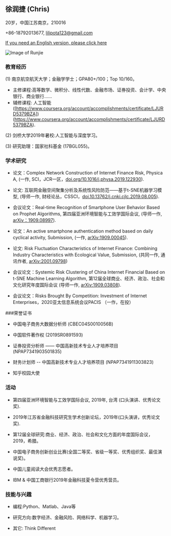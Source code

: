 ## 徐润捷 (Chris)

20岁，中国江苏南京，210016 

+86-18792013677, lilipota123@gmail.com 

 [If you need an English version, please click here](https://chris-runjie.github.io)

![Image of Runjie](https://Chris-Runjie.github.io/Runjie1.jpg)

### 教育经历

(1) 南京航空航天大学；金融学学士；GPA80+/100；Top 10/160。

* 主修课程:高等数学、微积分、线性代数、金融市场、证券投资、会计学、中央银行、商业银行……
* 辅修课程:  人工智能 ([https://www.coursera.org/account/accomplishments/certificate/LJURD5379BZA])(https://www.coursera.org/account/accomplishments/certificate/LJURD5379BZA).

(2) 剑桥大学2019年暑校:人工智能与深度学习。

(3) 研究助理：国家社科基金 (17BGL055)。

### 学术研究

* 论文：Complex Network Construction of Internet Finance Risk, Physica A, (一作, SCI，JCR一区，[doi.org/10.1016/j.physa.2019.122930](https://www.sciencedirect.com/science/article/pii/S0378437119316619)).

* 论文: 互联网金融空间聚集分析及系统性风险防范——基于t-SNE机器学习模型, (导师一作, 财经论丛，CSSCI，[doi.10.13762/j.cnki.cjlc.2019.08.005](https://kns.cnki.net/KCMS/detail/detail.aspx?dbcode=CJFQ&dbname=CJFDLAST2019&filename=CJLC201908007&v=MDc0NDk5ak1wNDlGWTRSOGVYMUx1eFlTN0RoMVQzcVRyV00xRnJDVVI3cWZadVZ2RnlIbVU3L0JKaWZIYmJHNEg=)).

* 会议论文：Real-time Recognition of Smartphone User Behavior Based on Prophet Algorithms, 第四届亚洲环境智能与工效学国际会议, (导师一作, [arXiv：1909.08997](https://arxiv.org/abs/1909.08997)).

* 论文：An active smartphone authentication method based on daily cyclical activity, Submission, (一作, [arXiv:1909.00045](https://arxiv.org/abs/1909.00045)).

* 论文: Risk Fluctuation Characteristics of Internet Finance: Combining Industry Characteristics with Ecological Value, Submission, (共同一作, 通讯作者, [arXiv:2001.09798](https://arxiv.org/abs/2001.09798))

* 会议论文：Systemic Risk Clustering of China Internet Financial Based on t-SNE Machine Learning Algorithm, 第12届全球商业、经济、政治、社会和文化研究年度国际会议 (导师一作, [arXiv:1909.03808](https://arxiv.org/abs/1909.03808)).

* 会议论文：Risks Brought By Competition: Investment of Internet Enterprises，2020亚太信息系统会议PACIS （一作，在投）

###荣誉证书

* 中国电子商务大数据分析师 (CBEC04S0010056B)

* 中国软件著作权 (2019SR0891593)

* 证券投资分析师 —— 中国高新技术专业人才培养项目 (NPAP7341903501835)

* 财务计划师 -- 中国高新技术专业人才培养项目 (NPAP7341911303823)

* 知乎校园大使

### 活动

* 第四届亚洲环境智能与工效学国际会议, 2019年, 台湾 (口头演讲、优秀论文奖).

* 2019年江苏省金融科技研究生学术创新论坛，2019年(口头演讲，优秀论文奖).

* 第12届全球研究:商业、经济、政治、社会和文化方面的年度国际会议，2019，希腊。

* 中国电子商务创新创业比赛(全国二等奖、省级一等奖、优秀组织奖、最佳演说奖)。

* 中国儿童阅读大会优秀志愿者。

* IBM & 中国工商银行2019年金融科技夏令营优秀营员。

### 技能与兴趣
* 编程:Python、Matlab、Java等

* 研究方向:数字经济、金融风险、网络科学、机器学习。

* 其它: Think Different
